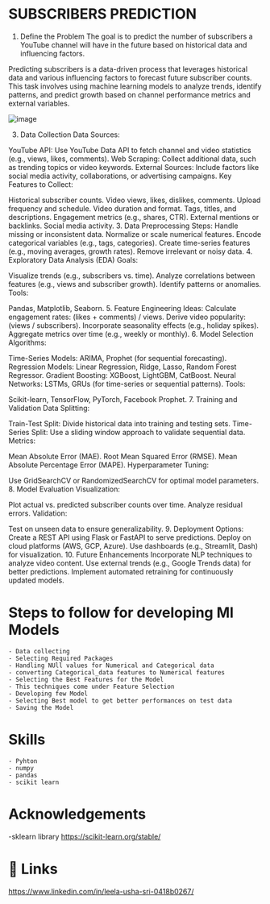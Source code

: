 
# SUBSCRIBERS PREDICTION 

1. Define the Problem
The goal is to predict the number of subscribers a YouTube channel will have in the future based on historical data and influencing factors.

Predicting subscribers is a data-driven process that leverages historical data and various influencing factors to forecast future subscriber counts. This task involves using machine learning models to analyze trends, identify patterns, and predict growth based on channel performance metrics and external variables.

![image](https://github.com/user-attachments/assets/4e1c0ff7-90e4-4951-b201-09662a36a59a)


3. Data Collection
Data Sources:

YouTube API: Use YouTube Data API to fetch channel and video statistics (e.g., views, likes, comments).
Web Scraping: Collect additional data, such as trending topics or video keywords.
External Sources: Include factors like social media activity, collaborations, or advertising campaigns.
Key Features to Collect:

Historical subscriber counts.
Video views, likes, dislikes, comments.
Upload frequency and schedule.
Video duration and format.
Tags, titles, and descriptions.
Engagement metrics (e.g., shares, CTR).
External mentions or backlinks.
Social media activity.
3. Data Preprocessing
Steps:
Handle missing or inconsistent data.
Normalize or scale numerical features.
Encode categorical variables (e.g., tags, categories).
Create time-series features (e.g., moving averages, growth rates).
Remove irrelevant or noisy data.
4. Exploratory Data Analysis (EDA)
Goals:

Visualize trends (e.g., subscribers vs. time).
Analyze correlations between features (e.g., views and subscriber growth).
Identify patterns or anomalies.
Tools:

Pandas, Matplotlib, Seaborn.
5. Feature Engineering
Ideas:
Calculate engagement rates: (likes + comments) / views.
Derive video popularity: (views / subscribers).
Incorporate seasonality effects (e.g., holiday spikes).
Aggregate metrics over time (e.g., weekly or monthly).
6. Model Selection
Algorithms:

Time-Series Models: ARIMA, Prophet (for sequential forecasting).
Regression Models: Linear Regression, Ridge, Lasso, Random Forest Regressor.
Gradient Boosting: XGBoost, LightGBM, CatBoost.
Neural Networks: LSTMs, GRUs (for time-series or sequential patterns).
Tools:

Scikit-learn, TensorFlow, PyTorch, Facebook Prophet.
7. Training and Validation
Data Splitting:

Train-Test Split: Divide historical data into training and testing sets.
Time-Series Split: Use a sliding window approach to validate sequential data.
Metrics:

Mean Absolute Error (MAE).
Root Mean Squared Error (RMSE).
Mean Absolute Percentage Error (MAPE).
Hyperparameter Tuning:

Use GridSearchCV or RandomizedSearchCV for optimal model parameters.
8. Model Evaluation
Visualization:

Plot actual vs. predicted subscriber counts over time.
Analyze residual errors.
Validation:

Test on unseen data to ensure generalizability.
9. Deployment
Options:
Create a REST API using Flask or FastAPI to serve predictions.
Deploy on cloud platforms (AWS, GCP, Azure).
Use dashboards (e.g., Streamlit, Dash) for visualization.
10. Future Enhancements
Incorporate NLP techniques to analyze video content.
Use external trends (e.g., Google Trends data) for better predictions.
Implement automated retraining for continuously updated models.

# Steps to follow for developing Ml Models

    - Data collecting 
    - Selecting Required Packages 
    - Handling NUll values for Numerical and Categorical data 
    - converting Categorical_data features to Numerical features
    - Selecting the Best Features for the Model
    - This techniques come under Feature Selection                          
    - Developing few Model
    - Selecting Best model to get better performances on test data  
    - Saving the Model 

# Skills
    - Pyhton
    - numpy
    - pandas
    - scikit learn
    
    

 
# Acknowledgements

 -sklearn library
 https://scikit-learn.org/stable/
 

# 🔗 Links

https://www.linkedin.com/in/leela-usha-sri-0418b0267/







